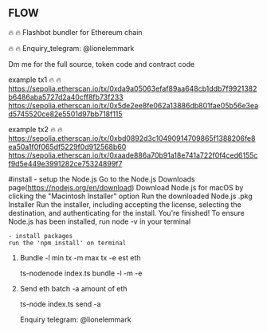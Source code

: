 ## FLOW
 🔥 🔥 Flashbot bundler for Ethereum chain

 🔥 🔥 Enquiry_telegram: @lionelemmark

Dm me for the full source, token code and contract code

example tx1  🔥 🔥
https://sepolia.etherscan.io/tx/0xda9a05063efaf89aa648cb1ddb7f9921382b6486aba5727d2a40cff8fb73f233
https://sepolia.etherscan.io/tx/0x5de2ee8fe062a13886db801fae05b56e3ead5745520ce82e5501d97bb718f115

example tx2  🔥 🔥
https://sepolia.etherscan.io/tx/0xbd0892d3c10490914709865f1388206fe8ea50a1f0f065df5229f0d912568b60
https://sepolia.etherscan.io/tx/0xaade886a70b91a18e741a722f0f4ced6155cf9d5e449e3991282ce75324899f7

#install
	- setup the Node.js
	Go to the Node.js Downloads page(https://nodejs.org/en/download)
	Download Node.js for macOS by clicking the "Macintosh Installer" option
	Run the downloaded Node.js .pkg Installer
	Run the installer, including accepting the license, selecting the destination, and authenticating for the install.
	You're finished! To ensure Node.js has been installed, run node -v in your terminal 
	
	- install packages
	run the 'npm install' on terminal

1. Bundle
	-l min tx
	-m max tx
	-e est eth

	ts-nodenode index.ts bundle -l <mintx> -m <maxtx> -e <eth>

2. Send eth batch
   -a amount of eth

   ts-node index.ts send -a <amount>

	Enquiry telegram:  @lionelemmark


